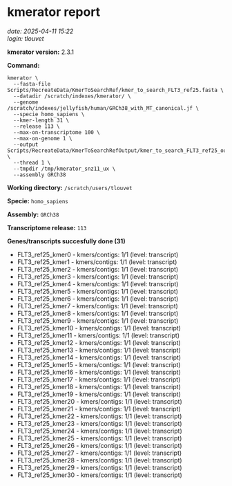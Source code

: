 # kmerator report
*date: 2025-04-11 15:22*  
*login: tlouvet*

**kmerator version:** 2.3.1

**Command:**

```
kmerator \
  --fasta-file Scripts/RecreateData/KmerToSearchRef/kmer_to_search_FLT3_ref25.fasta \
  --datadir /scratch/indexes/kmerator/ \
  --genome /scratch/indexes/jellyfish/human/GRCh38_with_MT_canonical.jf \
  --specie homo_sapiens \
  --kmer-length 31 \
  --release 113 \
  --max-on-transcriptome 100 \
  --max-on-genome 1 \
  --output Scripts/RecreateData/KmerToSearchRefOutput/kmer_to_search_FLT3_ref25_output \
  --thread 1 \
  --tmpdir /tmp/kmerator_snz11_ux \
  --assembly GRCh38
```

**Working directory:** `/scratch/users/tlouvet`

**Specie:** `homo_sapiens`

**Assembly:** `GRCh38`

**Transcriptome release:** `113`

**Genes/transcripts succesfully done (31)**

- FLT3_ref25_kmer0 - kmers/contigs: 1/1 (level: transcript)
- FLT3_ref25_kmer1 - kmers/contigs: 1/1 (level: transcript)
- FLT3_ref25_kmer2 - kmers/contigs: 1/1 (level: transcript)
- FLT3_ref25_kmer3 - kmers/contigs: 1/1 (level: transcript)
- FLT3_ref25_kmer4 - kmers/contigs: 1/1 (level: transcript)
- FLT3_ref25_kmer5 - kmers/contigs: 1/1 (level: transcript)
- FLT3_ref25_kmer6 - kmers/contigs: 1/1 (level: transcript)
- FLT3_ref25_kmer7 - kmers/contigs: 1/1 (level: transcript)
- FLT3_ref25_kmer8 - kmers/contigs: 1/1 (level: transcript)
- FLT3_ref25_kmer9 - kmers/contigs: 1/1 (level: transcript)
- FLT3_ref25_kmer10 - kmers/contigs: 1/1 (level: transcript)
- FLT3_ref25_kmer11 - kmers/contigs: 1/1 (level: transcript)
- FLT3_ref25_kmer12 - kmers/contigs: 1/1 (level: transcript)
- FLT3_ref25_kmer13 - kmers/contigs: 1/1 (level: transcript)
- FLT3_ref25_kmer14 - kmers/contigs: 1/1 (level: transcript)
- FLT3_ref25_kmer15 - kmers/contigs: 1/1 (level: transcript)
- FLT3_ref25_kmer16 - kmers/contigs: 1/1 (level: transcript)
- FLT3_ref25_kmer17 - kmers/contigs: 1/1 (level: transcript)
- FLT3_ref25_kmer18 - kmers/contigs: 1/1 (level: transcript)
- FLT3_ref25_kmer19 - kmers/contigs: 1/1 (level: transcript)
- FLT3_ref25_kmer20 - kmers/contigs: 1/1 (level: transcript)
- FLT3_ref25_kmer21 - kmers/contigs: 1/1 (level: transcript)
- FLT3_ref25_kmer22 - kmers/contigs: 1/1 (level: transcript)
- FLT3_ref25_kmer23 - kmers/contigs: 1/1 (level: transcript)
- FLT3_ref25_kmer24 - kmers/contigs: 1/1 (level: transcript)
- FLT3_ref25_kmer25 - kmers/contigs: 1/1 (level: transcript)
- FLT3_ref25_kmer26 - kmers/contigs: 1/1 (level: transcript)
- FLT3_ref25_kmer27 - kmers/contigs: 1/1 (level: transcript)
- FLT3_ref25_kmer28 - kmers/contigs: 1/1 (level: transcript)
- FLT3_ref25_kmer29 - kmers/contigs: 1/1 (level: transcript)
- FLT3_ref25_kmer30 - kmers/contigs: 1/1 (level: transcript)
